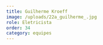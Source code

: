 ```yaml
---
title: Guilherme Kroeff
image: /uploads/22a_guilherme_.jpg
role: Eletricista
order: 34
category: equipes
---
```

